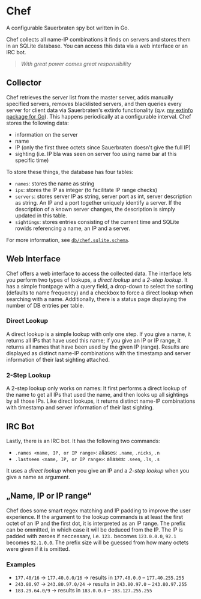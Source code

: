 # Chef

A configurable Sauerbraten spy bot written in Go.

Chef collects all name-IP combinations it finds on servers and stores them in an SQLite database. You can access this data via a web interface or an IRC bot.

> *With great power comes great responsibility*


## Collector

Chef retrieves the server list from the master server, adds manually specified servers, removes blacklisted servers, and then queries every server for client data via Sauerbraten's extinfo functionality (q.v. [my extinfo package for Go](http://github.com/sauerbraten/extinfo)). This happens periodically at a configurable interval. Chef stores the following data:

- information on the server
- name
- IP (only the first three octets since Sauerbraten doesn't give the full IP)
- sighting (i.e. IP bla was seen on server foo using name bar at this specific time)

To store these things, the database has four tables:

- `names`: stores the name as string
- `ips`: stores the IP as integer (to facilitate IP range checks)
- `servers`: stores server IP as string, server port as int, server description as string. An IP and a port together uniquely identify a server. If the description of a known server changes, the description is simply updated in this table.
- `sightings`: stores entries consisting of the current time and SQLite rowids referencing a name, an IP and a server.

For more information, see [`db/chef.sqlite.schema`](https://github.com/sauerbraten/chef/blob/master/db/chef.sqlite.schema).


## Web Interface

Chef offers a web interface to access the collected data. The interface lets you perform two types of lookups, a *direct lookup* and a *2-step lookup*. It has a simple frontpage with a query field, a drop-down to select the sorting (defaults to name frequency) and a checkbox to force a direct lookup when searching with a name. Additionally, there is a status page displaying the number of DB entries per table.

### Direct Lookup

A direct lookup is a simple lookup with only one step. If you give a name, it returns all IPs that have used this name; if you give an IP or IP range, it returns all names that have been used by the given IP (range). Results are displayed as distinct name-IP combinations with the timestamp and server information of their last sighting attached.

### 2-Step Lookup

A 2-step lookup only works on names: It first performs a direct lookup of the name to get all IPs that used the name, and then looks up all sightings by all those IPs. Like direct lookups, it returns distinct name-IP combinations with timestamp and server information of their last sighting.


## IRC Bot

Lastly, there is an IRC bot. It has the following two commands:

- `.names <name, IP, or IP range>`: aliases: `.name`, `.nicks`, `.n`
- `.lastseen <name, IP, or IP range>`: aliases: `.seen`, `.ls`, `.s`

It uses a *direct lookup* when you give an IP and a *2-step lookup* when you give a name as argument.

## „Name, IP or IP range“

Chef does some smart regex matching and IP padding to improve the user experience. If the argument to the lookup commands is at least the first octet of an IP and the first dot, it is interpreted as an IP range. The prefix can be ommitted, in which case it will be deduced from the IP. The IP is padded with zeroes if neccessary, i.e. `123.` becomes `123.0.0.0`, `92.1` becomes `92.1.0.0`. The prefix size will be guessed from how many octets were given if it is omitted.

### Examples

- `177.40/16` → `177.40.0.0/16` → results in `177.40.0.0` – `177.40.255.255`
- `243.80.97` → `243.80.97.0/24` → results in `243.80.97.0` – `243.80.97.255`
- `183.29.64.0/9` → results in `183.0.0.0` – `183.127.255.255`